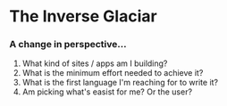# The Inverse Glaciar

### A change in perspective...

1. What kind of sites / apps am I building?
1. What is the minimum effort needed to achieve it?
1. What is the first language I'm reaching for to write it?
1. Am picking what's easist for me?  Or the user?
